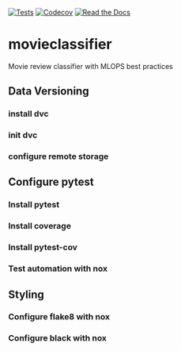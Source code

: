 [![Tests](https://github.com/cmftall/movieclassifier/workflows/CI/badge.svg)](https://github.com/cmftall/movieclassifier/actions?workflow=CI)
[![Codecov](https://codecov.io/gh/cmftall/movieclassifier/branch/main/graph/badge.svg)](https://codecov.io/gh/cmftall/movieclassifier)
[![Read the Docs](https://readthedocs.org/projects/movieclassifier/badge/)](https://movieclassifier.readthedocs.io/)


# movieclassifier

Movie review classifier with MLOPS best practices


## Data Versioning
### install dvc
### init dvc
### configure remote storage

## Configure pytest
### Install pytest
### Install coverage
### Install pytest-cov
### Test automation with nox
## Styling
### Configure flake8 with nox
### Configure black with nox


##
